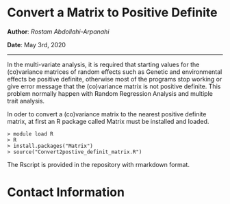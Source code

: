 # Convert a Matrix to Positive Definite

**Author**: *Rostam Abdollahi-Arpanahi*

**Date**: May 3rd, 2020

---

In the multi-variate analysis, it is required that starting values for the (co)variance matrices of random effects such as Genetic and environmental effects be positive definite, otherwise most of the programs stop working or give error message that the (co)variance matrix is not positive definite. This problem normally happen with Random Regression Analysis and multiple trait analysis. 

In oder to convert a (co)variance matrix to the nearest positive definite matrix, at first an R package called Matrix must be installed and loaded.

```
> module load R
> R
> install.packages("Matrix")
> source("Convert2postive_definit_matrix.R")
```

The Rscript is provided in the repository with rmarkdown format.

# Contact Information

